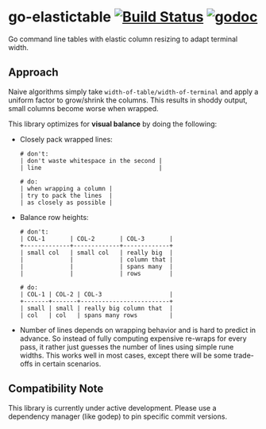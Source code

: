 # go-elastictable [![Build Status](https://travis-ci.org/rdsubhas/go-elastictable.svg?branch=master)](https://travis-ci.org/rdsubhas/go-elastictable) [![godoc](https://godoc.org/github.com/rdsubhas/go-elastictable?status.svg)](https://godoc.org/github.com/rdsubhas/go-elastictable)

Go command line tables with elastic column resizing to adapt terminal width.

## Approach

Naive algorithms simply take `width-of-table/width-of-terminal` and apply a uniform factor to grow/shrink the columns. This results in shoddy output, small columns become worse when wrapped.

This library optimizes for **visual balance** by doing the following:

- Closely pack wrapped lines:
    ```
    # don't:
    | don't waste whitespace in the second |
    | line                                 |

    # do:
    | when wrapping a column |
    | try to pack the lines  |
    | as closely as possible |
    ```

- Balance row heights:
    ```
    # don't:
    | COL-1       | COL-2       | COL-3       |
    +-------------+-------------+-------------+
    | small col   | small col   | really big  |
    |             |             | column that |
    |             |             | spans many  |
    |             |             | rows        |

    # do:
    | COL-1 | COL-2 | COL-3                   |
    +-------+-------+-------------------------+
    | small | small | really big column that  |
    | col   | col   | spans many rows         |
    ```

- Number of lines depends on wrapping behavior and is hard to predict in advance. So instead of fully computing expensive re-wraps for every pass, it rather just guesses the number of lines using simple rune widths. This works well in most cases, except there will be some trade-offs in certain scenarios.

## Compatibility Note

This library is currently under active development. Please use a dependency manager (like godep) to pin specific commit versions.
